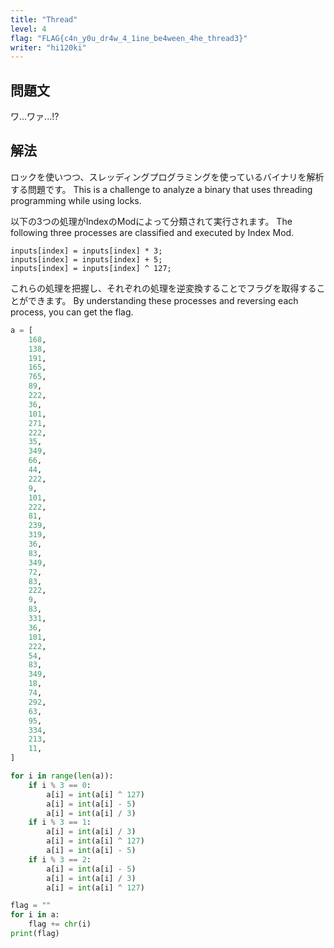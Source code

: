 ```yaml
---
title: "Thread"
level: 4
flag: "FLAG{c4n_y0u_dr4w_4_1ine_be4ween_4he_thread3}"
writer: "hi120ki"
---
```


## 問題文

ワ...ワァ...!?

## 解法

ロックを使いつつ、スレッディングプログラミングを使っているバイナリを解析する問題です。
This is a challenge to analyze a binary that uses threading programming while using locks.

以下の3つの処理がIndexのModによって分類されて実行されます。
The following three processes are classified and executed by Index Mod.

```
inputs[index] = inputs[index] * 3;
inputs[index] = inputs[index] + 5;
inputs[index] = inputs[index] ^ 127;
```

これらの処理を把握し、それぞれの処理を逆変換することでフラグを取得することができます。
By understanding these processes and reversing each process, you can get the flag.

```python
a = [
    168,
    138,
    191,
    165,
    765,
    89,
    222,
    36,
    101,
    271,
    222,
    35,
    349,
    66,
    44,
    222,
    9,
    101,
    222,
    81,
    239,
    319,
    36,
    83,
    349,
    72,
    83,
    222,
    9,
    83,
    331,
    36,
    101,
    222,
    54,
    83,
    349,
    18,
    74,
    292,
    63,
    95,
    334,
    213,
    11,
]

for i in range(len(a)):
    if i % 3 == 0:
        a[i] = int(a[i] ^ 127)
        a[i] = int(a[i] - 5)
        a[i] = int(a[i] / 3)
    if i % 3 == 1:
        a[i] = int(a[i] / 3)
        a[i] = int(a[i] ^ 127)
        a[i] = int(a[i] - 5)
    if i % 3 == 2:
        a[i] = int(a[i] - 5)
        a[i] = int(a[i] / 3)
        a[i] = int(a[i] ^ 127)

flag = ""
for i in a:
    flag += chr(i)
print(flag)
```
